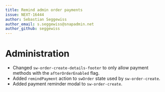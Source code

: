 ```yaml
---
title: Remind admin order payments
issue: NEXT-16444
author: Sebastian Seggewiss
author_email: s.seggewiss@snapadmin.net 
author_github: seggewiss
---
```

# Administration
* Changed `sw-order-create-details-footer` to only allow payment methods with the `afterOrderEnabled` flag.
* Added `remindPayment` action to `swOrder` state used by `sw-order-create`.
* Added payment reminder modal to `sw-order-create`.
